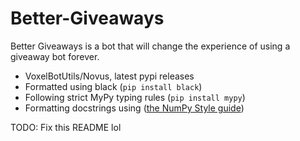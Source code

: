 # Better-Giveaways

Better Giveaways is a bot that will change the experience of using a giveaway bot forever.

- VoxelBotUtils/Novus, latest pypi releases
- Formatted using black (`pip install black`)
- Following strict MyPy typing rules (`pip install mypy`)
- Formatting docstrings using ([the NumPy Style guide](https://numpydoc.readthedocs.io/en/latest/format.html))

TODO: Fix this README lol
